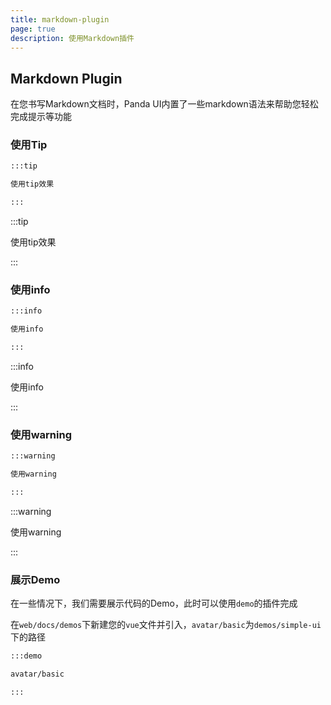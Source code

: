 ```yaml
---
title: markdown-plugin
page: true
description: 使用Markdown插件
---
```


## Markdown Plugin

在您书写Markdown文档时，Panda UI内置了一些markdown语法来帮助您轻松完成提示等功能

### 使用Tip

```markdown
:::tip

使用tip效果

:::
```

:::tip

使用tip效果

:::

### 使用info

```markdown
:::info

使用info

:::
```

:::info

使用info

:::

### 使用warning

```markdown
:::warning

使用warning

:::
```

:::warning

使用warning

:::

### 展示Demo

在一些情况下，我们需要展示代码的Demo，此时可以使用`demo`的插件完成

在`web/docs/demos`下新建您的`vue`文件并引入，`avatar/basic`为`demos/simple-ui`下的路径

```markdown
:::demo

avatar/basic

:::
```
